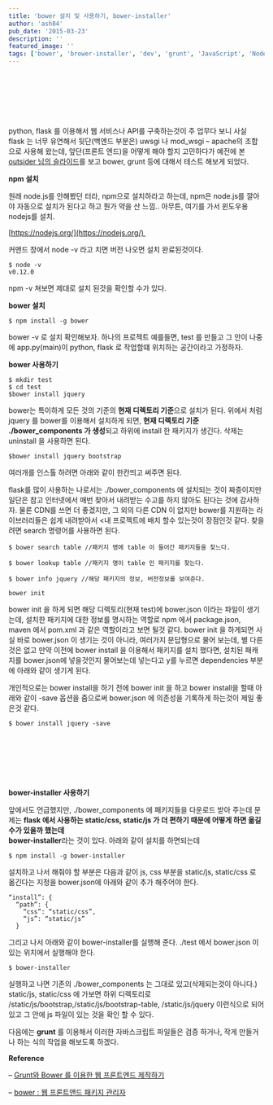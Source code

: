 ```yaml
---
title: 'bower 설치 및 사용하기, bower-installer'
author: 'ash84'
pub_date: '2015-03-23'
description: ''
featured_image: ''
tags: ['bower', 'brower-installer', 'dev', 'grunt', 'JavaScript', 'Node.js', 'npm', '자바스크립트', '패키지관리']
---
```


<script async src="//pagead2.googlesyndication.com/pagead/js/adsbygoogle.js"></script>
<!-- 페이지내_긴_배너 -->
<ins class="adsbygoogle"
     style="display:inline-block;width:728px;height:90px"
     data-ad-client="ca-pub-8699046198561974"
     data-ad-slot="5480877276"></ins>
<script>
(adsbygoogle = window.adsbygoogle || []).push({});
</script>

python, flask 를 이용해서 웹 서비스나 API를 구축하는것이 주 업무다 보니 사실 flask 는 너무 유연해서 뒷단(백엔드 부분은) uwsgi 나 mod_wsgi – apache의 조합으로 사용해 왔는데, 앞단(프론트 엔드)을 어떻게 해야 할지 고민하다가 예전에 본 [outsider 님의 슬라이드](http://www.slideshare.net/rockdoli/adieu-springsprout2014)를 보고 bower, grunt 등에 대해서 테스트 해보게 되었다.

**npm 설치**

원래 node.js를 안해봤던 터라, npm으로 설치하라고 하는데, npm은 node.js를 깔아야 자동으로 설치가 된다고 하고 뭔가 약을 산 느낌.. 아무튼, 여기를 가서 윈도우용 nodejs를 설치.

[https://nodejs.org/](https://nodejs.org/) 

커맨드 창에서 node -v 라고 치면 버전 나오면 설치 완료된것이다. 

```
$ node -v
v0.12.0
```
npm -v 쳐보면 제대로 설치 된것을 확인할 수가 있다. 

**bower 설치**

```
$ npm install -g bower 
```

bower -v 로 설치 확인해보자. 하나의 프로젝트 예를들면, test 를 만들고 그 안이 나중에 app.py(main)이 python, flask 로 작업할떄 위치하는 공간이라고 가정하자.

**bower 사용하기**

```
$ mkdir test
$ cd test
$bower install jquery
```

bower는 특이하게 모든 것의 기준의 **현재 디렉토리 기준**으로 설치가 된다. 위에서 처럼 jquery 를 bower를 이용해서 설치하게 되면, **현재 디렉토리 기준 ./bower_components 가 생성**되고 하위에 install 한 패키지가 생긴다. 삭제는 uninstall 을 사용하면 된다.

```shell
$bower install jquery bootstrap
```

여러개를 인스톨 하려면 아래와 같이 한칸띄고 써주면 된다.

flask를 많이 사용하는 나로서는 ./bower_components 에 설치되는 것이 짜증이지만 일단은 참고 인터넷에서 매번 찾아서 내려받는 수고를 하지 않아도 된다는 것에 감사하자. 물론 CDN를 쓰면 더 좋겠지만, 그 외의 다른 CDN 이 없지만 bower를 지원하는 라이브러리들은 쉽게 내려받아서 <내 프로젝트에 배치 할수 있는것이 장점인것 같다. 찾을려면 search 명령어를 사용하면 된다.


```
$ bower search table //패키지 명에 table 이 들어간 패키지들을 찾느다.
 
$ bower lookup table //패키지 명이 table 인 패키지를 찾는다.
 
$ bower info jquery //해당 패키지의 정보, 버전정보를 보여준다.

bower init
```
bower init 을 하게 되면 해당 디렉토리(현재 test)에 bower.json 이라는 파일이 생기는데, 설치한 패키지에 대한 정보를 명시하는 역할로 npm 에서 package.json, maven 에서 pom.xml 과 같은 역할이라고 보면 될것 같다. bower init 을 하게되면 사실 바로 bower.json 이 생기는 것이 아니라, 여러가지 문답형으로 물어 보는데, 별 다른것은 없고 만약 이전에 bower install 을 이용해서 패키지를 설치 했다면, 설치된 패캐지를 bower.json에 넣을것인지 물어보는데 넣는다고 y를 누르면 dependencies 부분에 아래와 같이 생기게 된다. 

<script src="https://gist.github.com/AhnSeongHyun/cc9857d6333c2a17f8c9.js"></script>

개인적으로는 bower install을 하기 전에 bower init 을 하고 bower install을 할때 아래와 같이 -save 옵션을 줌으로써 bower.json 에 의존성을 기록하게 하는것이 제일 좋은것 같다. 

```
$ bower install jquery -save
```

<script async src="//pagead2.googlesyndication.com/pagead/js/adsbygoogle.js"></script>
<!-- 페이지내_긴_배너 -->
<ins class="adsbygoogle"
     style="display:inline-block;width:728px;height:90px"
     data-ad-client="ca-pub-8699046198561974"
     data-ad-slot="5480877276"></ins>
<script>
(adsbygoogle = window.adsbygoogle || []).push({});
</script>

**bower-installer 사용하기**

앞에서도 언급했지만, ./bower_components 에 패키지들을 다운로드 받아 주는데 문제는 **flask 에서 사용하는 static/css, static/js 가 더 편하기 때문에 어떻게 하면 옮길수가 있을까 했는데  
 bower-installer**라는 것이 있다. 아래와 같이 설치를 하면되는데

```
$ npm install -g bower-installer
```

설치하고 나서 해줘야 할 부분은 다음과 같이 js, css 부분을 static/js, static/css 로 옮긴다는 지정을 bower.json에 아래와 같이 추가 해주어야 한다.

```
“install”: {
  “path”: { 
    “css”: “static/css”, 
    “js”: “static/js” 
  }
```

그리고 나서 아래와 같이 bower-installer를 실행해 준다. ./test 에서 bower.json 이 있는 위치에서 실행해야 한다.

```
$ bower-installer 
```

실행하고 나면 기존의 ./bower_components 는 그대로 있고(삭제되는것이 아니다.) static/js, static/css 에 가보면 하위 디렉토리로 /static/js/bootstrap,/static/js/bootstrap-table, /static/js/jquery 이런식으로 되어있고 그 안에 js 파일이 있는 것을 확인 할 수 있다.


다음에는 **grunt** 를 이용해서 이러한 자바스크립트 파일들은 검증 하거나, 작게 만들거나 하는 식의 작업을 해보도록 하겠다.


**Reference**

– [Grunt와 Bower 를 이용한 웹 프론트엔드 제작하기](https://medium.com/sunhyoups-story/grunt%EC%99%80-bower%EB%A5%BC-%EC%9D%B4%EC%9A%A9%ED%95%9C-%EC%9B%B9-%ED%94%84%EB%A1%A0%ED%8A%B8%EC%97%94%EB%93%9C-%EC%A0%9C%EC%9E%91%ED%95%98%EA%B8%B0-bfa32e6614c1)

– [bower : 웹 프론트앤드 패키지 관리자](http://blog.outsider.ne.kr/933)

